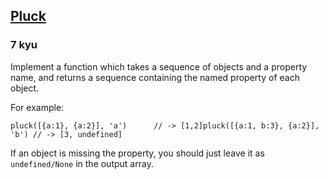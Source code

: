 <h2><a href=https://www.codewars.com/kata/530017aac7c0f49926000084/train/javascript target="_blank">Pluck</a></h2><h3>7 kyu</h3><p>Implement a function which takes a sequence of objects and a property name, and returns a sequence containing the named property of each object.</p><p>For example:</p><pre><code class="language-javascript"><span class="cm-variable">pluck</span>([{<span class="cm-property">a</span>:<span class="cm-number">1</span>}, {<span class="cm-property">a</span>:<span class="cm-number">2</span>}], <span class="cm-string">'a'</span>)      <span class="cm-comment">// -&gt; [1,2]</span><span class="cm-variable">pluck</span>([{<span class="cm-property">a</span>:<span class="cm-number">1</span>, <span class="cm-property">b</span>:<span class="cm-number">3</span>}, {<span class="cm-property">a</span>:<span class="cm-number">2</span>}], <span class="cm-string">'b'</span>) <span class="cm-comment">// -&gt; [3, undefined]</span></code></pre><pre style="display: none;"><code class="language-python"><span class="cm-variable">pluck</span>([{<span class="cm-string">'a'</span>:<span class="cm-number">1</span>}, {<span class="cm-string">'a'</span>:<span class="cm-number">2</span>}], <span class="cm-string">'a'</span>)        <span class="cm-comment"># -&gt; [1,2]</span><span class="cm-variable">pluck</span>([{<span class="cm-string">'a'</span>:<span class="cm-number">1</span>, <span class="cm-string">'b'</span>:<span class="cm-number">3</span>}, {<span class="cm-string">'a'</span>:<span class="cm-number">2</span>}], <span class="cm-string">'b'</span>) <span class="cm-comment"># -&gt; [3, None]</span></code></pre><p>If an object is missing the property, you should just leave it as <code>undefined/None</code> in the output array.</p>